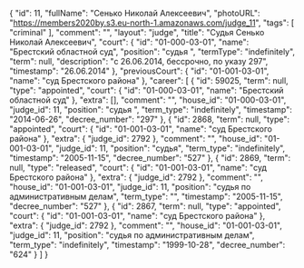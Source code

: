 {
    "id": 11,
    "fullName": "Сенько Николай Алексеевич",
    "photoURL": "https://members2020by.s3.eu-north-1.amazonaws.com/judge_11",
    "tags": [
        "criminal"
    ],
    "comment": "",
    "layout": "judge",
    "title": "Судья Сенько Николай Алексеевич",
    "court": {
        "id": "01-000-03-01",
        "name": "Брестский областной суд",
        "position": "судья ",
        "termType": "indefinitely",
        "term": null,
        "description": "c 26.06.2014, бессрочно, по указу 297",
        "timestamp": "26.06.2014"
    },
    "previousCourt": {
        "id": "01-001-03-01",
        "name": "суд Брестского района"
    },
    "career": [
        {
            "id": 59025,
            "term": null,
            "type": "appointed",
            "court": {
                "id": "01-000-03-01",
                "name": "Брестский областной суд"
            },
            "extra": [],
            "comment": "",
            "house_id": "01-000-03-01",
            "judge_id": 11,
            "position": "судья ",
            "term_type": "indefinitely",
            "timestamp": "2014-06-26",
            "decree_number": "297"
        },
        {
            "id": 2868,
            "term": null,
            "type": "appointed",
            "court": {
                "id": "01-001-03-01",
                "name": "суд Брестского района"
            },
            "extra": {
                "judge_id": 2792
            },
            "comment": "",
            "house_id": "01-001-03-01",
            "judge_id": 11,
            "position": "судья",
            "term_type": "indefinitely",
            "timestamp": "2005-11-15",
            "decree_number": "527"
        },
        {
            "id": 2869,
            "term": null,
            "type": "released",
            "court": {
                "id": "01-001-03-01",
                "name": "суд Брестского района"
            },
            "extra": {
                "judge_id": 2792
            },
            "comment": "",
            "house_id": "01-001-03-01",
            "judge_id": 11,
            "position": "судья по административным делам",
            "term_type": "",
            "timestamp": "2005-11-15",
            "decree_number": "527"
        },
        {
            "id": 2867,
            "term": null,
            "type": "appointed",
            "court": {
                "id": "01-001-03-01",
                "name": "суд Брестского района"
            },
            "extra": {
                "judge_id": 2792
            },
            "comment": "",
            "house_id": "01-001-03-01",
            "judge_id": 11,
            "position": "судья по административным делам",
            "term_type": "indefinitely",
            "timestamp": "1999-10-28",
            "decree_number": "624"
        }
    ]
}